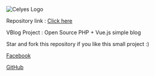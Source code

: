 ![Celyes Logo](http://b.up-00.com/2018/02/151821732343771.png)

Repository link : [Click here](https://github.com/celyes/vblog)

VBlog Project : Open Source PHP + Vue.js simple blog 

Star and fork this repository if you like this small project :) 

[Facebook](https://fb.com/celyes01)

[GitHub](https://github.com/celyes)